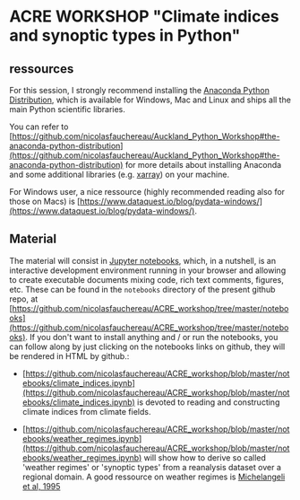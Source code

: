 # ACRE WORKSHOP "Climate indices and synoptic types in Python" 

## ressources 

For this session, I strongly recommend installing the [Anaconda Python Distribution](https://www.anaconda.com/distribution/), which is available for Windows, Mac and Linux and ships all the main Python scientific libraries. 

You can refer to [https://github.com/nicolasfauchereau/Auckland_Python_Workshop#the-anaconda-python-distribution](https://github.com/nicolasfauchereau/Auckland_Python_Workshop#the-anaconda-python-distribution) for more details about installing Anaconda and some additional libraries (e.g. [xarray](http://xarray.pydata.org/)) on your machine. 

For Windows user, a nice ressource (highly recommended reading also for those on Macs) is [https://www.dataquest.io/blog/pydata-windows/](https://www.dataquest.io/blog/pydata-windows/). 

## Material 

The material will consist in [Jupyter notebooks](http://jupyter.org/), which, in a nutshell, is an interactive development environment running in your browser and allowing to create executable documents mixing code, rich text comments, figures, etc. These can be found in the `notebooks` directory of the present github repo, at [https://github.com/nicolasfauchereau/ACRE_workshop/tree/master/notebooks](https://github.com/nicolasfauchereau/ACRE_workshop/tree/master/notebooks). If you don't want to install anything and / or run the notebooks, you can follow along by just clicking on the notebooks links on github, they will be rendered in HTML by github.: 

+ [https://github.com/nicolasfauchereau/ACRE_workshop/blob/master/notebooks/climate_indices.ipynb](https://github.com/nicolasfauchereau/ACRE_workshop/blob/master/notebooks/climate_indices.ipynb) is devoted to reading and constructing climate indices from climate fields. 

+ [https://github.com/nicolasfauchereau/ACRE_workshop/blob/master/notebooks/weather_regimes.ipynb](https://github.com/nicolasfauchereau/ACRE_workshop/blob/master/notebooks/weather_regimes.ipynb) will show how to derive so called 'weather regimes' or 'synoptic types' from a reanalysis dataset over a regional domain. A good ressource on weather regimes is [Michelangeli et al, 1995](http://journals.ametsoc.org/doi/abs/10.1175/1520-0469%281995%29052%3C1237%3AWRRAQS%3E2.0.CO%3B2)

  ​





